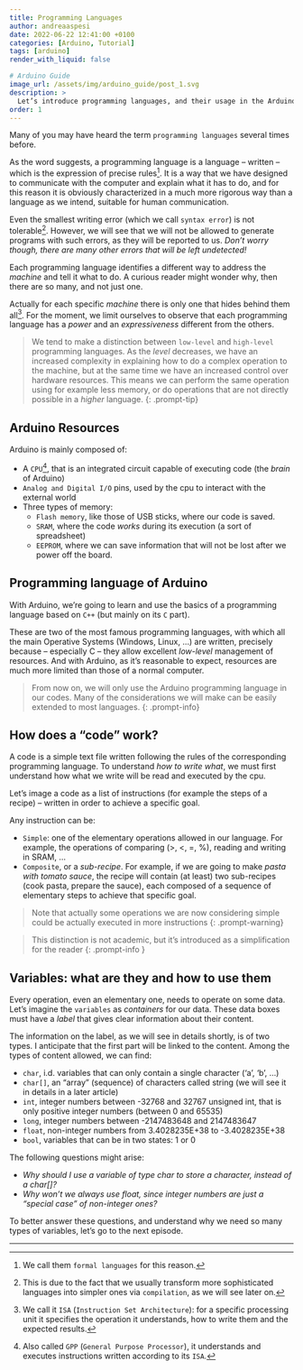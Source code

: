 ```yaml
---
title: Programming Languages
author: andreaaspesi
date: 2022-06-22 12:41:00 +0100
categories: [Arduino, Tutorial]
tags: [arduino]
render_with_liquid: false

# Arduino Guide
image_url: /assets/img/arduino_guide/post_1.svg
description: >
  Let’s introduce programming languages, and their usage in the Arduino world, before moving on to the types of variables and memory management
order: 1
---
```


Many of you may have heard the term `programming languages` several times before.

As the word suggests, a programming language is a language – written – which is the expression of precise rules[^1]. It is a way that we have designed to communicate with the computer and explain what it has to do, and for this reason it is obviously characterized in a much more rigorous way than a language as we intend, suitable for human communication.

Even the smallest writing error (which we call `syntax error`) is not tolerable[^2]. However, we will see that we will not be allowed to generate programs with such errors, as they will be reported to us. *Don’t worry though, there are many other errors that will be left undetected!*

Each programming language identifies a different way to address the *machine* and tell it what to do. A curious reader might wonder why, then there are so many, and not just one.

Actually for each specific *machine* there is only one that hides behind them all[^3]. For the moment, we limit ourselves to observe that each programming language has a *power* and an *expressiveness* different from the others.

> We tend to make a distinction between `low-level` and `high-level` programming languages. As the *level* decreases, we have an increased complexity in explaining how to do a complex operation to the machine, but at the same time we have an increased control over hardware resources. This means we can perform the same operation using for example less memory, or do operations that are not directly possible in a *higher* language.
{: .prompt-tip}

[^1]: We call them `formal languages` for this reason.
[^2]: This is due to the fact that we usually transform more sophisticated languages into simpler ones via `compilation`, as we will see later on.
[^3]: We call it `ISA` (`Instruction Set Architecture`): for a specific processing unit it specifies the operation it understands, how to write them and the expected results.

## Arduino Resources
Arduino is mainly composed of:

- A `CPU`[^4], that is an integrated circuit capable of executing code (the *brain* of Arduino)
- `Analog and Digital I/O` pins, used by the cpu to interact with the external world
- Three types of memory:
  - `Flash memory`, like those of USB sticks, where our code is saved. 
  - `SRAM`, where the code *works* during its execution (a sort of spreadsheet)
  - `EEPROM`, where we can save information that will not be lost after we power off the board.

[^4]: Also called `GPP` (`General Purpose Processor`), it understands and executes instructions written according to its `ISA`.

## Programming language of Arduino
With Arduino, we’re going to learn and use the basics of a programming language based on `C++` (but mainly on its `C` part). 

These are two of the most famous programming languages, with which all the main Operative Systems (Windows, Linux, …) are written, precisely because – especially C – they allow excellent *low-level* management of resources. And with Arduino, as it’s reasonable to expect, resources are much more limited than those of a normal computer.

> From now on, we will only use the Arduino programming language in our codes. Many of the considerations we will make can be easily extended to most languages.
{: .prompt-info}

## How does a “code” work?
A code is a simple text file written following the rules of the corresponding programming language. To understand *how to write what*, we must first understand how what we write will be read and executed by the cpu.

Let’s image a code as a list of instructions (for example the steps of a recipe) – written in order to achieve a specific goal.

Any instruction can be:

- `Simple`: one of the elementary operations allowed in our language. For example, the operations of comparing (>, <, =, %), reading and writing in SRAM, …
- `Composite`, or a *sub-recipe*. For example, if we are going to make *pasta with tomato sauce*, the recipe will contain (at least) two sub-recipes (cook pasta, prepare the sauce), each composed of a sequence of elementary steps to achieve that specific goal.

> Note that actually some operations we are now considering simple could be actually executed in more instructions
{: .prompt-warning}

> This distinction is not academic, but it’s introduced as a simplification for the reader
{: .prompt-info }


## Variables: what are they and how to use them
Every operation, even an elementary one, needs to operate on some data. Let’s imagine the `variables` as *containers* for our data. These data boxes must have a *label* that gives clear information about their content.

The information on the label, as we will see in details shortly, is of two types. I anticipate that the first part will be linked to the content. Among the types of content allowed, we can find:

- `char`, i.d. variables that can only contain a single character (‘a’, ‘b’, …)
- `char[]`, an “array” (sequence) of characters called string (we will see it in details in a later article)
- `int`, integer numbers between -32768 and 32767
unsigned int, that is only positive integer numbers (between 0 and 65535)
- `long`, integer numbers between -2147483648 and 2147483647
- `float`, non-integer numbers from 3.4028235E+38 to -3.4028235E+38
- `bool`, variables that can be in two states: 1 or 0

The following questions might arise:

- *Why should I use a variable of type char to store a character, instead of a char[]?*
- *Why won’t we always use float, since integer numbers are just a “special case” of non-integer ones?*

To better answer these questions, and understand why we need so many types of variables, let’s go to the next episode.

<hr>